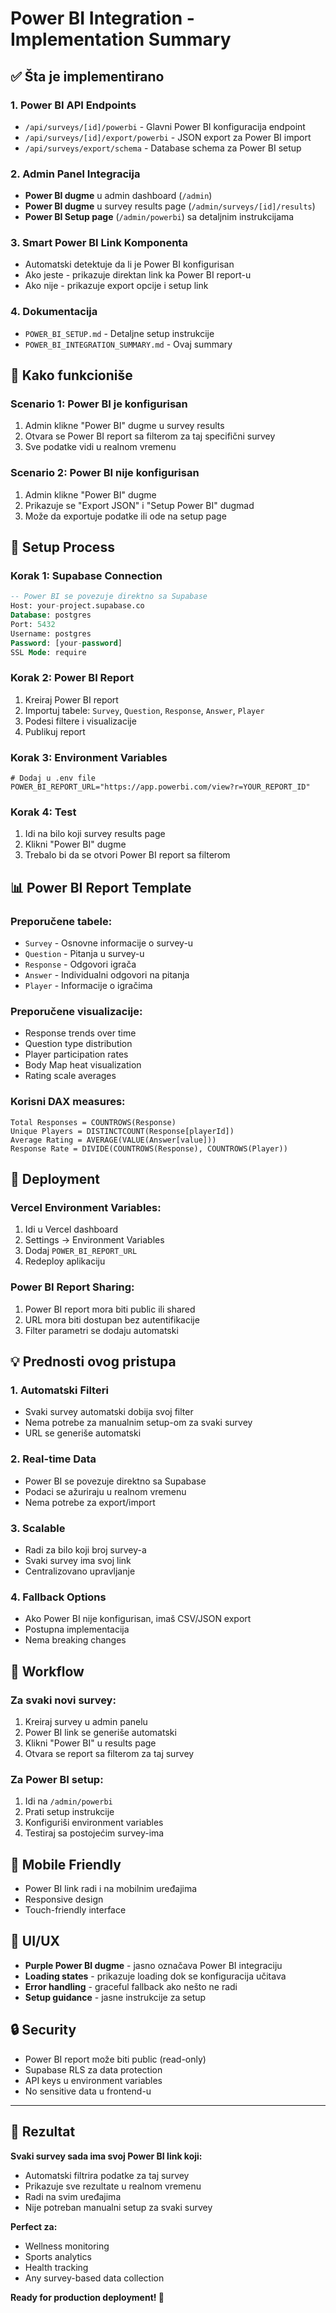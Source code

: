# Power BI Integration - Implementation Summary

## ✅ Šta je implementirano

### 1. **Power BI API Endpoints**
- `/api/surveys/[id]/powerbi` - Glavni Power BI konfiguracija endpoint
- `/api/surveys/[id]/export/powerbi` - JSON export za Power BI import
- `/api/surveys/export/schema` - Database schema za Power BI setup

### 2. **Admin Panel Integracija**
- **Power BI dugme** u admin dashboard (`/admin`)
- **Power BI dugme** u survey results page (`/admin/surveys/[id]/results`)
- **Power BI Setup page** (`/admin/powerbi`) sa detaljnim instrukcijama

### 3. **Smart Power BI Link Komponenta**
- Automatski detektuje da li je Power BI konfigurisan
- Ako jeste - prikazuje direktan link ka Power BI report-u
- Ako nije - prikazuje export opcije i setup link

### 4. **Dokumentacija**
- `POWER_BI_SETUP.md` - Detaljne setup instrukcije
- `POWER_BI_INTEGRATION_SUMMARY.md` - Ovaj summary

## 🎯 Kako funkcioniše

### **Scenario 1: Power BI je konfigurisan**
1. Admin klikne "Power BI" dugme u survey results
2. Otvara se Power BI report sa filterom za taj specifični survey
3. Sve podatke vidi u realnom vremenu

### **Scenario 2: Power BI nije konfigurisan**
1. Admin klikne "Power BI" dugme
2. Prikazuje se "Export JSON" i "Setup Power BI" dugmad
3. Može da exportuje podatke ili ode na setup page

## 🔧 Setup Process

### **Korak 1: Supabase Connection**
```sql
-- Power BI se povezuje direktno sa Supabase
Host: your-project.supabase.co
Database: postgres
Port: 5432
Username: postgres
Password: [your-password]
SSL Mode: require
```

### **Korak 2: Power BI Report**
1. Kreiraj Power BI report
2. Importuj tabele: `Survey`, `Question`, `Response`, `Answer`, `Player`
3. Podesi filtere i visualizacije
4. Publikuj report

### **Korak 3: Environment Variables**
```env
# Dodaj u .env file
POWER_BI_REPORT_URL="https://app.powerbi.com/view?r=YOUR_REPORT_ID"
```

### **Korak 4: Test**
1. Idi na bilo koji survey results page
2. Klikni "Power BI" dugme
3. Trebalo bi da se otvori Power BI report sa filterom

## 📊 Power BI Report Template

### **Preporučene tabele:**
- `Survey` - Osnovne informacije o survey-u
- `Question` - Pitanja u survey-u
- `Response` - Odgovori igrača
- `Answer` - Individualni odgovori na pitanja
- `Player` - Informacije o igračima

### **Preporučene visualizacije:**
- Response trends over time
- Question type distribution
- Player participation rates
- Body Map heat visualization
- Rating scale averages

### **Korisni DAX measures:**
```dax
Total Responses = COUNTROWS(Response)
Unique Players = DISTINCTCOUNT(Response[playerId])
Average Rating = AVERAGE(VALUE(Answer[value]))
Response Rate = DIVIDE(COUNTROWS(Response), COUNTROWS(Player))
```

## 🚀 Deployment

### **Vercel Environment Variables:**
1. Idi u Vercel dashboard
2. Settings → Environment Variables
3. Dodaj `POWER_BI_REPORT_URL`
4. Redeploy aplikaciju

### **Power BI Report Sharing:**
1. Power BI report mora biti public ili shared
2. URL mora biti dostupan bez autentifikacije
3. Filter parametri se dodaju automatski

## 💡 Prednosti ovog pristupa

### **1. Automatski Filteri**
- Svaki survey automatski dobija svoj filter
- Nema potrebe za manualnim setup-om za svaki survey
- URL se generiše automatski

### **2. Real-time Data**
- Power BI se povezuje direktno sa Supabase
- Podaci se ažuriraju u realnom vremenu
- Nema potrebe za export/import

### **3. Scalable**
- Radi za bilo koji broj survey-a
- Svaki survey ima svoj link
- Centralizovano upravljanje

### **4. Fallback Options**
- Ako Power BI nije konfigurisan, imaš CSV/JSON export
- Postupna implementacija
- Nema breaking changes

## 🔄 Workflow

### **Za svaki novi survey:**
1. Kreiraj survey u admin panelu
2. Power BI link se generiše automatski
3. Klikni "Power BI" u results page
4. Otvara se report sa filterom za taj survey

### **Za Power BI setup:**
1. Idi na `/admin/powerbi`
2. Prati setup instrukcije
3. Konfiguriši environment variables
4. Testiraj sa postojećim survey-ima

## 📱 Mobile Friendly

- Power BI link radi i na mobilnim uređajima
- Responsive design
- Touch-friendly interface

## 🎨 UI/UX

- **Purple Power BI dugme** - jasno označava Power BI integraciju
- **Loading states** - prikazuje loading dok se konfiguracija učitava
- **Error handling** - graceful fallback ako nešto ne radi
- **Setup guidance** - jasne instrukcije za setup

## 🔒 Security

- Power BI report može biti public (read-only)
- Supabase RLS za data protection
- API keys u environment variables
- No sensitive data u frontend-u

---

## 🎉 Rezultat

**Svaki survey sada ima svoj Power BI link koji:**
- Automatski filtrira podatke za taj survey
- Prikazuje sve rezultate u realnom vremenu
- Radi na svim uređajima
- Nije potreban manualni setup za svaki survey

**Perfect za:**
- Wellness monitoring
- Sports analytics
- Health tracking
- Any survey-based data collection

**Ready for production deployment! 🚀**
